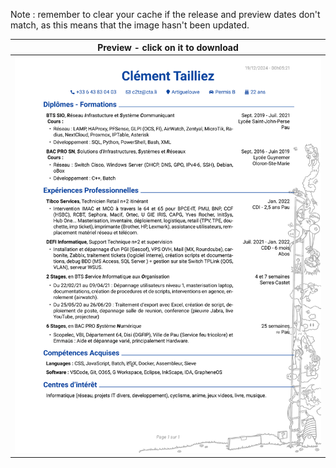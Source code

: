 Note : remember to clear your cache if the release and preview dates don't match, as this means that the image hasn't been updated.

| Preview - click on it to download |
| ---------- |
| <a href=https://github.com/c2tz/CV-test/releases/download/2024.12.19.00.46.17/CV_TAILLIEZ_Clement.pdf><img src=https://raw.githubusercontent.com/c2tz/CV-test/main/CV_TAILLIEZ_Clement.png alt=CV Preview></a> |
